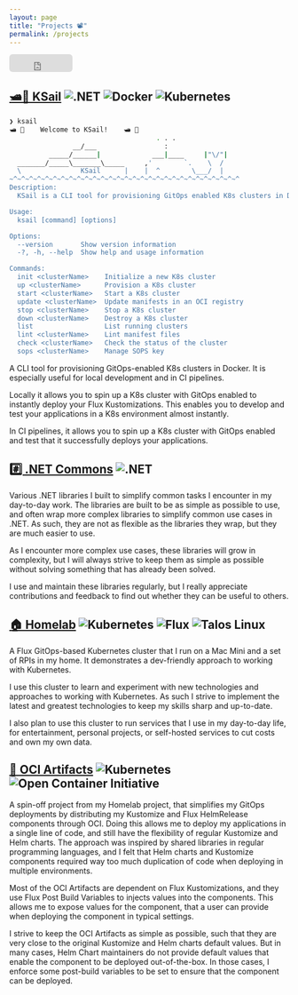 ```yaml
---
layout: page
title: "Projects 📽️"
permalink: /projects
---
```


<iframe src="https://github.com/sponsors/devantler/button" title="Sponsor devantler" height="32" width="114" style="border: 0; border-radius: 6px;"></iframe>

## [🛥️🐳 KSail](https://github.com/devantler/ksail) ![.NET](https://img.shields.io/badge/.NET-512BD4.svg?style=for-the-badge&logo=dotnet&logoColor=white) ![Docker](https://img.shields.io/badge/Docker-2496ED.svg?style=for-the-badge&logo=Docker&logoColor=white) ![Kubernetes](https://img.shields.io/badge/Kubernetes-326CE5.svg?style=for-the-badge&logo=Kubernetes&logoColor=white)

```sh
❯ ksail
🛥️ 🐳    Welcome to KSail!    🛥️ 🐳
                                     . . .
                __/___                 :
          _____/______|             ___|____     |"\/"|
  _______/_____\_______\_____     ,'        `.    \  /
  \               KSail      |    |  ^        \___/  |
~^~^~^~^~^~^~^~^~^~^~^~^~^~^~^~^~^~^~^~^~^~^~^~^~^~^~^~^~^
Description:
  KSail is a CLI tool for provisioning GitOps enabled K8s clusters in Docker.

Usage:
  ksail [command] [options]

Options:
  --version       Show version information
  -?, -h, --help  Show help and usage information

Commands:
  init <clusterName>    Initialize a new K8s cluster
  up <clusterName>      Provision a K8s cluster
  start <clusterName>   Start a K8s cluster
  update <clusterName>  Update manifests in an OCI registry
  stop <clusterName>    Stop a K8s cluster
  down <clusterName>    Destroy a K8s cluster
  list                  List running clusters
  lint <clusterName>    Lint manifest files
  check <clusterName>   Check the status of the cluster
  sops <clusterName>    Manage SOPS key
```

A CLI tool for provisioning GitOps-enabled K8s clusters in Docker. It is especially useful for local development and in CI pipelines.

Locally it allows you to spin up a K8s cluster with GitOps enabled to instantly deploy your Flux Kustomizations. This enables you to develop and test your applications in a K8s environment almost instantly.

In CI pipelines, it allows you to spin up a K8s cluster with GitOps enabled and test that it successfully deploys your applications.

## [#️⃣ .NET Commons](https://github.com/devantler/dotnet-commons) ![.NET](https://img.shields.io/badge/.NET-512BD4.svg?style=for-the-badge&logo=dotnet&logoColor=white)

Various .NET libraries I built to simplify common tasks I encounter in my day-to-day work. The libraries are built to be as simple as possible to use, and often wrap more complex libraries to simplify common use cases in .NET. As such, they are not as flexible as the libraries they wrap, but they are much easier to use.

As I encounter more complex use cases, these libraries will grow in complexity, but I will always strive to keep them as simple as possible without solving something that has already been solved.

I use and maintain these libraries regularly, but I really appreciate contributions and feedback to find out whether they can be useful to others.

## [🏠 Homelab](https://github.com/devantler/homelab) ![Kubernetes](https://img.shields.io/badge/Kubernetes-326CE5.svg?style=for-the-badge&logo=Kubernetes&logoColor=white) ![Flux](https://img.shields.io/badge/Flux-5468FF.svg?style=for-the-badge&logo=Flux&logoColor=white) ![Talos Linux](https://img.shields.io/badge/Talos-FF7300.svg?style=for-the-badge&logo=Talos&logoColor=white)

A Flux GitOps-based Kubernetes cluster that I run on a Mac Mini and a set of RPIs in my home. It demonstrates a dev-friendly approach to working with Kubernetes.

I use this cluster to learn and experiment with new technologies and approaches to working with Kubernetes. As such I strive to implement the latest and greatest technologies to keep my skills sharp and up-to-date.

I also plan to use this cluster to run services that I use in my day-to-day life, for entertainment, personal projects, or self-hosted services to cut costs and own my own data.

## [🚚 OCI Artifacts](https://github.com/devantler/oci-artifacts) ![Kubernetes](https://img.shields.io/badge/Kubernetes-326CE5.svg?style=for-the-badge&logo=Kubernetes&logoColor=white) ![Open Container Initiative](https://img.shields.io/badge/Open%20Containers%20Initiative-262261.svg?style=for-the-badge&logo=Open-Containers-Initiative&logoColor=white)

A spin-off project from my Homelab project, that simplifies my GitOps deployments by distributing my Kustomize and Flux HelmRelease components through OCI. Doing this allows me to deploy my applications in a single line of code, and still have the flexibility of regular Kustomize and Helm charts. The approach was inspired by shared libraries in regular programming languages, and I felt that Helm charts and Kustomize components required way too much duplication of code when deploying in multiple environments.

Most of the OCI Artifacts are dependent on Flux Kustomizations, and they use Flux Post Build Variables to injects values into the components. This allows me to expose values for the component, that a user can provide when deploying the component in typical settings.

I strive to keep the OCI Artifacts as simple as possible, such that they are very close to the original Kustomize and Helm charts default values. But in many cases, Helm Chart maintainers do not provide default values that enable the component to be deployed out-of-the-box. In those cases, I enforce some post-build variables to be set to ensure that the component can be deployed.
